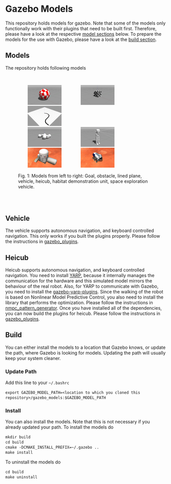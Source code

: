 # Gazebo Models

This repository holds models for gazebo. Note that some of the models only functionally work with their plugins that need to be built first. Therefore, please have a look at the respective [model sections](#models) below. To prepare the models for the use with Gazebo, please have a look at the [build section](#build).

## Models

The repository holds following models

<br>
<figure>
  <p align="left"><img src="img/goal.jpg" width="25%" height="25%" hspace="30"><img src="img/obstacle.jpg" width="25%" height="25%" hspace="30"><img src="img/lined_plane.jpg" width="25%" height="25%" hspace="30"><br><img src="img/vehicle.jpg" width="25%" height="25%" hspace="30"><img src="img/heicub.jpg" width="25%" height="25%" hspace="30"><img src="img/habitat_demonstration_unit.jpg" width="25%" height="25%" hspace="30"><img src="img/space_exploration_vehicle.jpg" width="25%" height="25%" hspace="30"></p>
  <figcaption>Fig. 1: Models from left to right: Goal, obstacle, lined plane, vehicle, heicub, habitat demonstration unit, space exploration vehicle. </figcaption>
</figure>
<br><br>

## Vehicle

The vehicle supports autonomous navigation, and keyboard controlled navigation. This only works if you built the plugins properly. Please follow the instructions in [gazebo_plugins](https://github.com/mhubii/gazebo_plugins).

## Heicub

Heicub supports autonomous navigation, and keyboard controlled navigation. You need to install [YARP](http://www.yarp.it/install.html), because it internally manages the communication for the hardware and this simulated model mirrors the behaviour of the real robot. Also, for YARP to communicate with Gazebo, you need to install the [gazebo-yarp-plugins](http://robotology.gitlab.io/docs/gazebo-yarp-plugins/master/install.html). 
Since the walking of the robot is based on Nonlinear Model Predictive Control, you also need to install the library that performs the optimization. Please follow the instructions in [nmpc_pattern_generator](https://github.com/mhubii/nmpc_pattern_generator.git). Once you have installed all of the dependencies, you can now build the plugins for heicub. Please follow the instructions in [gazebo_plugins](https://github.com/mhubii/gazebo_plugins).

## Build

You can either install the models to a location that Gazebo knows, or update the path, where Gazebo is looking for models. Updating the path will usually keep your system cleaner.

### Update Path

Add this line to your `~/.bashrc`

```
export GAZEBO_MODEL_PATH=<location to which you cloned this repository>/gazebo_models:$GAZEBO_MODEL_PATH
```

### Install

You can also install the models. Note that this is not necessary if you already updated your path. To install the models do

```
mkdir build
cd build
cmake -DCMAKE_INSTALL_PREFIX=~/.gazebo ..
make install
```

To uninstall the models do

```
cd build
make uninstall
```
